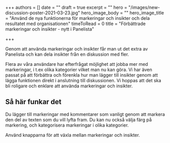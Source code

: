 +++
authors = []
date = ""
draft = true
excerpt = ""
hero = "/images/new-discussion-poster-2021-03-23.jpg"
hero_image_body = ""
hero_image_title = "Använd de nya funktionerna för markeringar och insikter och dela resultatet med organisationen"
timeToRead = 0
title = "Förbättrade markeringar och insikter - nytt i Panelista"

+++

Genom att använda markeringar och insikter får man ut det extra av Panelista och kan dela insikter från en diskussion med fler.

Flera av våra användare har efterfrågat möjlighet att jobba mer med markeringar, i t.ex olika kategorier vilket man nu kan göra. Vi har även passat på att förbättra och förenkla hur man lägger till insikter genom att lägga funktionen direkt i anslutning till diskussionen. Vi hoppas att det ska bli roligare och enklare att använda markeringar och insikter.

## Så här funkar det

Du lägger till markeringar med kommentarer som vanligt genom att markera den del av texten som du vill lyfta fram. Du kan nu också välja färg på markering, och kategorisera markeringar i olika kategorier. 

Använd knapparna för att växla mellan markeringar och insikter. 